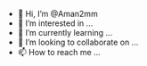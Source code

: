 - 👋 Hi, I’m @Aman2mm
- 👀 I’m interested in ...
- 🌱 I’m currently learning ...
- 💞️ I’m looking to collaborate on ...
- 📫 How to reach me ...

<!---
Aman2mm/Aman2mm is a ✨ special ✨ repository because its `README.md` (this file) appears on your GitHub profile.
You can click the Preview link to take a look at your changes.
--->
